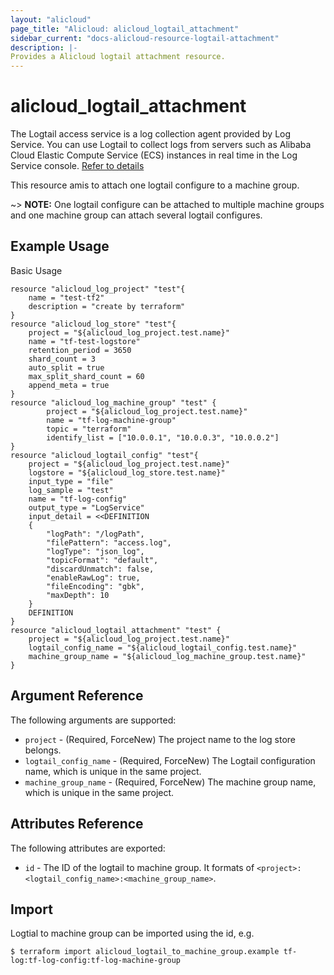 ```yaml
---
layout: "alicloud"
page_title: "Alicloud: alicloud_logtail_attachment"
sidebar_current: "docs-alicloud-resource-logtail-attachment"
description: |-
Provides a Alicloud logtail attachment resource.
---
```


# alicloud\_logtail\_attachment

The Logtail access service is a log collection agent provided by Log Service.
You can use Logtail to collect logs from servers such as Alibaba Cloud Elastic
Compute Service (ECS) instances in real time in the Log Service console. [Refer to details](https://www.alibabacloud.com/help/doc-detail/29058.htm)

This resource amis to attach one logtail configure to a machine group.

~> **NOTE:** One logtail configure can be attached to multiple machine groups and one machine group can attach several logtail configures.

## Example Usage

Basic Usage

```
resource "alicloud_log_project" "test"{
	name = "test-tf2"
	description = "create by terraform"
}
resource "alicloud_log_store" "test"{
  	project = "${alicloud_log_project.test.name}"
  	name = "tf-test-logstore"
  	retention_period = 3650
  	shard_count = 3
  	auto_split = true
  	max_split_shard_count = 60
  	append_meta = true
}
resource "alicloud_log_machine_group" "test" {
	    project = "${alicloud_log_project.test.name}"
	    name = "tf-log-machine-group"
	    topic = "terraform"
	    identify_list = ["10.0.0.1", "10.0.0.3", "10.0.0.2"]
}
resource "alicloud_logtail_config" "test"{
	project = "${alicloud_log_project.test.name}"
  	logstore = "${alicloud_log_store.test.name}"
  	input_type = "file"
  	log_sample = "test"
  	name = "tf-log-config"
	output_type = "LogService"
  	input_detail = <<DEFINITION
  	{
		"logPath": "/logPath",
		"filePattern": "access.log",
		"logType": "json_log",
		"topicFormat": "default",
		"discardUnmatch": false,
		"enableRawLog": true,
		"fileEncoding": "gbk",
		"maxDepth": 10
	}
	DEFINITION
}
resource "alicloud_logtail_attachment" "test" {
	project = "${alicloud_log_project.test.name}"
	logtail_config_name = "${alicloud_logtail_config.test.name}"
	machine_group_name = "${alicloud_log_machine_group.test.name}"
}
```
## Argument Reference

The following arguments are supported:

* `project` - (Required, ForceNew) The project name to the log store belongs.
* `logtail_config_name` - (Required, ForceNew) The Logtail configuration name, which is unique in the same project.
* `machine_group_name` - (Required, ForceNew) The machine group name, which is unique in the same project.


## Attributes Reference

The following attributes are exported:

* `id` - The ID of the logtail to machine group. It formats of `<project>:<logtail_config_name>:<machine_group_name>`.

## Import

Logtial to machine group can be imported using the id, e.g.

```
$ terraform import alicloud_logtail_to_machine_group.example tf-log:tf-log-config:tf-log-machine-group
```
